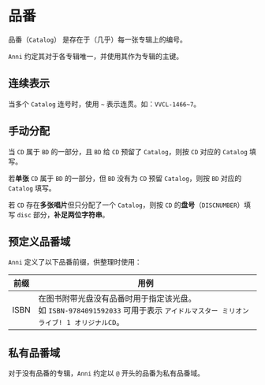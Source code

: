 # 品番

品番（`Catalog`） 是存在于（几乎）每一张专辑上的编号。

`Anni` 约定其对于各专辑唯一，并使用其作为专辑的主键。

## 连续表示

当多个 `Catalog` 连号时，使用 `~` 表示连贯。如：`VVCL-1466~7`。

## 手动分配

当 `CD` 属于 `BD` 的一部分，且 `BD` 给 `CD` 预留了 `Catalog`，则按 `CD` 对应的 `Catalog` 填写。

若**单张** `CD` 属于 `BD` 的一部分，但 `BD` 没有为 `CD` 预留 `Catalog`，则按 `BD` 对应的 `Catalog` 填写。

若 `CD` 存在**多张唱片**但只分配了一个 `Catalog`，则按 `CD` 的**盘号**（`DISCNUMBER`）填写 `disc` 部分，**补足两位字符串**。

## 预定义品番域

`Anni` 定义了以下品番前缀，供整理时使用：

| 前缀 | 用例                                                         |
| ---- | ------------------------------------------------------------ |
| ISBN | 在图书附带光盘没有品番时用于指定该光盘。<br />如 `ISBN-9784091592033` 可用于表示 `アイドルマスター ミリオンライブ! 1 オリジナルCD`。 |



## 私有品番域

对于没有品番的专辑，`Anni` 约定以 `@` 开头的品番为私有品番域。

